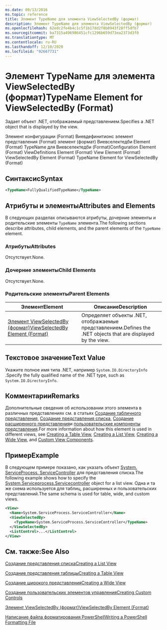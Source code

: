 ```yaml
---
ms.date: 09/13/2016
ms.topic: reference
title: Элемент TypeName для элемента ViewSelectedBy (формат)
description: Элемент TypeName для элемента ViewSelectedBy (формат)
ms.openlocfilehash: 62edc2fe4b4c1c5f1b17dd2f8b0943f28ff5dfb7
ms.sourcegitcommit: ba7315a496986451cfc1296b659d73ea2373d3f0
ms.translationtype: MT
ms.contentlocale: ru-RU
ms.lasthandoff: 12/10/2020
ms.locfileid: "92667731"
---
```

# <a name="typename-element-for-viewselectedby-format"></a><span data-ttu-id="324ec-103">Элемент TypeName для элемента ViewSelectedBy (формат)</span><span class="sxs-lookup"><span data-stu-id="324ec-103">TypeName Element for ViewSelectedBy (Format)</span></span>

<span data-ttu-id="324ec-104">Задает объект .NET, отображаемый представлением.</span><span class="sxs-lookup"><span data-stu-id="324ec-104">Specifies a .NET object that is displayed by the view.</span></span>

<span data-ttu-id="324ec-105">Элемент конфигурации (Format) Виевдефинитионс элемент представления (Format) элемент (формат) Виевселектедби Element (Format) TypeName для Виевселектедби (Format)</span><span class="sxs-lookup"><span data-stu-id="324ec-105">Configuration Element (Format) ViewDefinitions Element (Format) View Element (Format) ViewSelectedBy Element (Format) TypeName Element for ViewSelectedBy (Format)</span></span>

## <a name="syntax"></a><span data-ttu-id="324ec-106">Синтаксис</span><span class="sxs-lookup"><span data-stu-id="324ec-106">Syntax</span></span>

```xml
<TypeName>FullyQualifiedTypeName</TypeName>
```

## <a name="attributes-and-elements"></a><span data-ttu-id="324ec-107">Атрибуты и элементы</span><span class="sxs-lookup"><span data-stu-id="324ec-107">Attributes and Elements</span></span>

<span data-ttu-id="324ec-108">В следующих разделах описываются атрибуты, дочерние элементы и родительские элементы `TypeName` элемента.</span><span class="sxs-lookup"><span data-stu-id="324ec-108">The following sections describe attributes, child elements, and the parent elements of the `TypeName` element.</span></span>

### <a name="attributes"></a><span data-ttu-id="324ec-109">Атрибуты</span><span class="sxs-lookup"><span data-stu-id="324ec-109">Attributes</span></span>

<span data-ttu-id="324ec-110">Отсутствует.</span><span class="sxs-lookup"><span data-stu-id="324ec-110">None.</span></span>

### <a name="child-elements"></a><span data-ttu-id="324ec-111">Дочерние элементы</span><span class="sxs-lookup"><span data-stu-id="324ec-111">Child Elements</span></span>

<span data-ttu-id="324ec-112">Отсутствует.</span><span class="sxs-lookup"><span data-stu-id="324ec-112">None.</span></span>

### <a name="parent-elements"></a><span data-ttu-id="324ec-113">Родительские элементы</span><span class="sxs-lookup"><span data-stu-id="324ec-113">Parent Elements</span></span>

|<span data-ttu-id="324ec-114">Элемент</span><span class="sxs-lookup"><span data-stu-id="324ec-114">Element</span></span>|<span data-ttu-id="324ec-115">Описание</span><span class="sxs-lookup"><span data-stu-id="324ec-115">Description</span></span>|
|-------------|-----------------|
|[<span data-ttu-id="324ec-116">Элемент ViewSelectedBy (формат)</span><span class="sxs-lookup"><span data-stu-id="324ec-116">ViewSelectedBy Element (Format)</span></span>](./viewselectedby-element-format.md)|<span data-ttu-id="324ec-117">Определяет объекты .NET, отображаемые представлением.</span><span class="sxs-lookup"><span data-stu-id="324ec-117">Defines the .NET objects that are displayed by the view.</span></span>|

## <a name="text-value"></a><span data-ttu-id="324ec-118">Текстовое значение</span><span class="sxs-lookup"><span data-stu-id="324ec-118">Text Value</span></span>

<span data-ttu-id="324ec-119">Укажите полное имя типа .NET, например `System.IO.DirectoryInfo` .</span><span class="sxs-lookup"><span data-stu-id="324ec-119">Specify the fully qualified name of the .NET type, such as `System.IO.DirectoryInfo`.</span></span>

## <a name="remarks"></a><span data-ttu-id="324ec-120">Комментарии</span><span class="sxs-lookup"><span data-stu-id="324ec-120">Remarks</span></span>

<span data-ttu-id="324ec-121">Дополнительные сведения об использовании этого элемента в различных представлениях см. в статьях [Создание табличного представления](./creating-a-table-view.md), [Создание представления списка](./creating-a-list-view.md), [Создание расширенного представления](./creating-a-wide-view.md)и [пользовательские компоненты представления](./creating-custom-controls.md).</span><span class="sxs-lookup"><span data-stu-id="324ec-121">For more information about how this element is used in different views, see [Creating a Table View](./creating-a-table-view.md), [Creating a List View](./creating-a-list-view.md), [Creating a Wide View](./creating-a-wide-view.md), and [Custom View Components](./creating-custom-controls.md).</span></span>

## <a name="example"></a><span data-ttu-id="324ec-122">Пример</span><span class="sxs-lookup"><span data-stu-id="324ec-122">Example</span></span>

<span data-ttu-id="324ec-123">В следующем примере показано, как указать объект [System. ServiceProcess. ServiceController](/dotnet/api/System.ServiceProcess.ServiceController) для представления списка.</span><span class="sxs-lookup"><span data-stu-id="324ec-123">The following example shows how to specify the [System.Serviceprocess.Servicecontroller](/dotnet/api/System.ServiceProcess.ServiceController) object for a list view.</span></span> <span data-ttu-id="324ec-124">Одна и та же схема используется для таблиц, расширенных и пользовательских представлений.</span><span class="sxs-lookup"><span data-stu-id="324ec-124">The same schema is used for table, wide, and custom views.</span></span>

```xml
<View>
  <Name>System.ServiceProcess.ServiceController</Name>
  <ViewSelectedBy>
    <TypeName>System.ServiceProcess.ServiceController</TypeName>
  </ViewSelectedBy>
  <ListControl>...</ListControl>
</View>
```

## <a name="see-also"></a><span data-ttu-id="324ec-125">См. также:</span><span class="sxs-lookup"><span data-stu-id="324ec-125">See Also</span></span>

[<span data-ttu-id="324ec-126">Создание представления списка</span><span class="sxs-lookup"><span data-stu-id="324ec-126">Creating a List View</span></span>](./creating-a-list-view.md)

[<span data-ttu-id="324ec-127">Создание представления таблицы</span><span class="sxs-lookup"><span data-stu-id="324ec-127">Creating a Table View</span></span>](./creating-a-table-view.md)

[<span data-ttu-id="324ec-128">Создание широкого представления</span><span class="sxs-lookup"><span data-stu-id="324ec-128">Creating a Wide View</span></span>](./creating-a-wide-view.md)

[<span data-ttu-id="324ec-129">Создание пользовательских элементов управления</span><span class="sxs-lookup"><span data-stu-id="324ec-129">Creating Custom Controls</span></span>](./creating-custom-controls.md)

[<span data-ttu-id="324ec-130">Элемент ViewSelectedBy (формат)</span><span class="sxs-lookup"><span data-stu-id="324ec-130">ViewSelectedBy Element (Format)</span></span>](./viewselectedby-element-format.md)

[<span data-ttu-id="324ec-131">Написание файла форматирования PowerShell</span><span class="sxs-lookup"><span data-stu-id="324ec-131">Writing a PowerShell Formatting File</span></span>](./writing-a-powershell-formatting-file.md)
